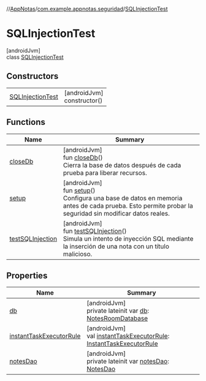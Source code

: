 //[AppNotas](../../../index.md)/[com.example.appnotas.seguridad](../index.md)/[SQLInjectionTest](index.md)

# SQLInjectionTest

[androidJvm]\
class [SQLInjectionTest](index.md)

## Constructors

| | |
|---|---|
| [SQLInjectionTest](-s-q-l-injection-test.md) | [androidJvm]<br>constructor() |

## Functions

| Name | Summary |
|---|---|
| [closeDb](close-db.md) | [androidJvm]<br>fun [closeDb](close-db.md)()<br>Cierra la base de datos después de cada prueba para liberar recursos. |
| [setup](setup.md) | [androidJvm]<br>fun [setup](setup.md)()<br>Configura una base de datos en memoria antes de cada prueba. Esto permite probar la seguridad sin modificar datos reales. |
| [testSQLInjection](test-s-q-l-injection.md) | [androidJvm]<br>fun [testSQLInjection](test-s-q-l-injection.md)()<br>Simula un intento de inyección SQL mediante la inserción de una nota con un título malicioso. |

## Properties

| Name | Summary |
|---|---|
| [db](db.md) | [androidJvm]<br>private lateinit var [db](db.md): [NotesRoomDatabase](../../com.example.appnotas.database/-notes-room-database/index.md) |
| [instantTaskExecutorRule](instant-task-executor-rule.md) | [androidJvm]<br>val [instantTaskExecutorRule](instant-task-executor-rule.md): [InstantTaskExecutorRule](https://developer.android.com/reference/kotlin/androidx/arch/core/executor/testing/InstantTaskExecutorRule.html) |
| [notesDao](notes-dao.md) | [androidJvm]<br>private lateinit var [notesDao](notes-dao.md): [NotesDao](../../com.example.appnotas.database/-notes-dao/index.md) |
